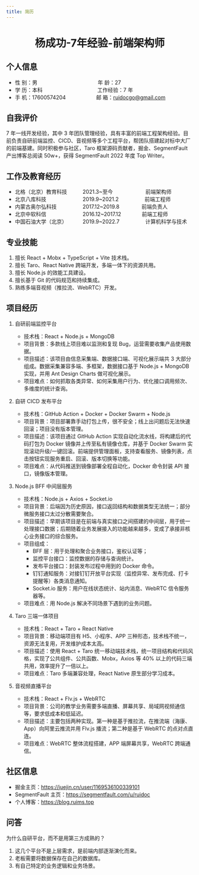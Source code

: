 ```yaml
---
title: 简历
---
```


<center>
     <h1>杨成功-7年经验-前端架构师</h1>
 </center>

## 个人信息

- 性 别：男 &emsp;&emsp;&emsp;&emsp;&emsp;&emsp;&emsp;&emsp;&emsp;&emsp;&ensp;&nbsp;&nbsp; 年 龄：27
- 学 历：本科 &emsp;&emsp;&emsp;&emsp;&emsp;&emsp;&emsp;&emsp;&emsp;&emsp; 工作经验：7 年
- 手 机：17600574204 &emsp;&emsp;&emsp;&emsp;&emsp;&nbsp; 邮 箱：ruidocgo@gmail.com

## 自我评价

7 年一线开发经验，其中 3 年团队管理经验，具有丰富的前端工程架构经验。目前负责自研前端监控、CICD、音视频等多个工程平台，帮团队搭建起对标中大厂的前端基建。同时积极参与社区，Taro 框架源码贡献者，掘金、SegmentFault 产出博客总阅读 50w+，获得 SegmentFault 2022 年度 Top Writer。

## 工作及教育经历

- 北格（北京）教育科技&emsp;&emsp;&emsp;2021.3~至今&emsp;&emsp;&emsp;&emsp;&emsp;&emsp;&nbsp;前端架构师
- 北京八库科技&emsp;&emsp;&emsp;&emsp;&emsp;&emsp;&emsp;2019.9~2021.2&emsp;&emsp;&emsp;&emsp;&emsp;前端工程师
- 内蒙古奥尔弘科技&emsp;&emsp;&emsp;&emsp;&emsp;2017.12~2019.8&emsp;&emsp;&emsp;&emsp; 前端负责人
- 北京中软科信&emsp;&emsp;&emsp;&emsp;&emsp;&emsp;&emsp;2016.12~2017.12&emsp;&emsp;&emsp;&emsp;前端工程师
- 中国石油大学（北京）&emsp;&emsp;&emsp;2019.9~2022.7&emsp;&emsp;&emsp;&emsp;&emsp;计算机科学与技术

## 专业技能

1. 擅长 React + Mobx + TypeScript + Vite 技术栈。
2. 擅长 Taro、React Native 跨端开发，多端一体下的资源共用。
3. 擅长 Node.js 的效能工具建设。
4. 擅长基于 Git 的代码规范和持续集成。
5. 熟练多端音视频（推拉流、WebRTC）开发。

## 项目经历

1. 自研前端监控平台

   - 技术栈：React + Node.js + MongoDB
   - 项目背景：多款线上项目难以监测和复现 Bug，运营需要收集产品使用数据。
   - 项目描述：该项目由信息采集端、数据接口端、可视化展示端共 3 大部分组成。数据采集兼容多端、多框架，数据接口基于 Node.js + MongoDB 实现，并用 Ant Design Charts 做可视化展示。
   - 项目难点：如何抓取各类异常、如何采集用户行为、优化接口调用频次、多维度的统计查询。

2. 自研 CICD 发布平台

   - 技术栈：GitHub Action + Docker + Docker Swarm + Node.js
   - 项目背景：项目部署靠手动打包上传，很不安全；线上出问题后无法快速回滚；项目没有版本管理。
   - 项目描述：该项目通过 GitHub Action 实现自动化流水线，将构建后的代码打包为 Docker 镜像并上传至私有镜像仓库，并基于 Docker Swarm 实现滚动升级/一键回滚。前端提供管理面板，支持查看服务、镜像列表，点击按钮实现服务重启、回滚、版本切换等功能。
   - 项目难点：从代码推送到镜像部署全程自动化，Docker 命令封装 API 接口，镜像版本管理。

3. Node.js BFF 中间层服务

   - 技术栈：Node.js + Axios + Socket.io
   - 项目背景：后端因为历史原因，接口返回结构和数据类型无法统一；部分微服务接口太过分散需要聚合。
   - 项目描述：早期该项目是在前端与真实接口之间搭建的中间层，用于统一处理接口数据；后期随着业务发展接入的功能越来越多，变成了承接非核心业务接口的综合服务。
   - 项目组成：
     - BFF 层：用于处理和聚合业务接口，鉴权认证等；
     - 监控平台接口：监控数据的存储与查询统计。
     - 发布平台接口：封装发布过程中用到的 Docker 命令。
     - 钉钉通知服务：对接钉钉开放平台实现（监控异常、发布完成、打卡提醒等）各类消息通知。
     - Socket.io 服务：用户在线状态统计、站内消息、WebRTC 信令服务器等。
   - 项目难点：用 Node.js 解决不同场景下遇到的业务问题。

4. Taro 三端一体项目

   - 技术栈：React + Taro + React Native
   - 项目背景：移动端项目有 H5、小程序、APP 三种形态，技术栈不统一，资源无法复用，开发维护成本太高。
   - 项目描述：使用 React + Taro 统一移动端技术栈，统一项目结构和代码风格，实现了公共组件、公共函数、Mobx，Axios 等 40% 以上的代码三端共用，效率提升了一倍以上。
   - 项目难点：Taro 多端兼容处理，React Native 原生部分学习成本。

5. 音视频直播平台

   - 技术栈：React + Flv.js + WebRTC
   - 项目背景：公司的教学业务需要多端直播、屏幕共享、局域网视频通信等，要求低成本和低延迟。
   - 项目描述：主要包括两种实现。第一种是基于推拉流，在推流端（海康、App）向阿里云推流并用 Flv.js 播流；第二种是基于 WebRTC 的点对点直连。
   - 项目难点：WebRTC 整体流程搭建，APP 端屏幕共享，WebRTC 跨端通信。

## 社区信息

- 掘金主页：https://juejin.cn/user/1169536100339101
- SegmentFault 主页：https://segmentfault.com/u/ruidoc
- 个人博客：https://blog.ruims.top

## 问答

为什么自研平台，而不是用第三方成熟的？

1. 这几个平台不是上层需求，是前端内部逐渐演化而来。
2. 老板需要将数据保存在自己的数据库。
3. 有自己特定的业务逻辑和业务场景。
